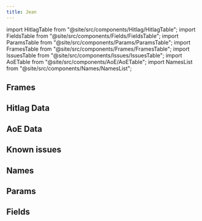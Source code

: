 ```yaml
---
title: Jean
---
```


import HitlagTable from "@site/src/components/Hitlag/HitlagTable";
import FieldsTable from "@site/src/components/Fields/FieldsTable";
import ParamsTable from "@site/src/components/Params/ParamsTable";
import FramesTable from "@site/src/components/Frames/FramesTable";
import IssuesTable from "@site/src/components/Issues/IssuesTable";
import AoETable from "@site/src/components/AoE/AoETable";
import NamesList from "@site/src/components/Names/NamesList";

## Frames

<FramesTable character="jean" />

## Hitlag Data

<HitlagTable character="jean" />

## AoE Data

<AoETable character="jean" />

## Known issues

<IssuesTable character="jean" />

## Names

<NamesList character="jean" />

## Params

<ParamsTable character="jean" />

## Fields

<FieldsTable character="jean" />
